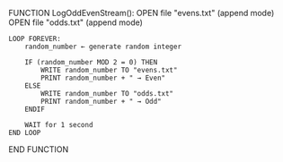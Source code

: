 FUNCTION LogOddEvenStream():
    OPEN file "evens.txt" (append mode)
    OPEN file "odds.txt" (append mode)

    LOOP FOREVER:
        random_number ← generate random integer
        
        IF (random_number MOD 2 = 0) THEN
            WRITE random_number TO "evens.txt"
            PRINT random_number + " → Even"
        ELSE
            WRITE random_number TO "odds.txt"
            PRINT random_number + " → Odd"
        ENDIF

        WAIT for 1 second
    END LOOP
END FUNCTION
